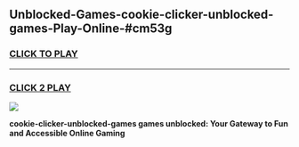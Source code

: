 
## Unblocked-Games-cookie-clicker-unblocked-games-Play-Online-#cm53g
<h3>
<a href="https://premium.freeplayer.one?title=cookie-clicker-unblocked-games&ref=27F">CLICK TO PLAY</a></h3>
<hr>

<h3>
<a href="https://premium.freeplayer.one?title=cookie-clicker-unblocked-games&ref=27F">CLICK 2 PLAY</a>
  
</h3>

<a href="https://premium.freeplayer.one?title=cookie-clicker-unblocked-games&ref=27F"><img src="https://clearcache.store/games.png"></a>


**cookie-clicker-unblocked-games games unblocked: Your Gateway to Fun and Accessible Online Gaming**

